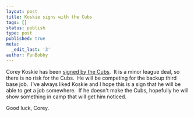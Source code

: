 ```yaml
---
layout: post
title: Koskie signs with the Cubs
tags: []
status: publish
type: post
published: true
meta:
  _edit_last: '3'
author: FunBobby
---
```

Corey Koskie has been <a href="http://www.mlbtraderumors.com/2009/02/cubs-sign-corey.html">signed by the Cubs</a>.  It is a minor league deal, so there is no risk for the Cubs.  He will be competing for the backup third base job.  I've always liked Koskie and I hope this is a sign that he will be able to get a job somewhere.  If he doesn't make the Cubs, hopefully he will show something in camp that will get him noticed.  

Good luck, Corey.
